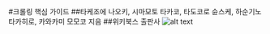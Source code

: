 #크롤링 핵심 가이드 
##타케조에 나오키, 시마모토 타카코, 타도코로 슌스케, 하순기노 타카히로, 카와카미 모모코 지음
##위키북스 출판사
![alt text](https://image.kyobobook.co.kr/images/book/large/072/l9791158391072.jpg)